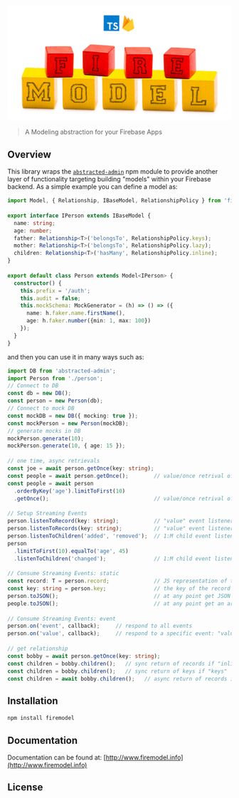 ![logo](docs/images/logo.jpg)

> A Modeling abstraction for your Firebase Apps

## Overview

This library wraps the [`abstracted-admin`](https://www.abstracted-admin.com/) npm module to provide another layer of functionality targeting building "models" within your Firebase backend. As a simple example you can define a model as: 

```ts
import Model, { Relationship, IBaseModel, RelationshipPolicy } from 'firemodel';

export interface IPerson extends IBaseModel {
  name: string;
  age: number;
  father: Relationship<T>('belongsTo', RelationshipPolicy.keys);
  mother: Relationship<T>('belongsTo', RelationshipPolicy.lazy);
  children: Relationship<T>('hasMany', RelationshipPolicy.inline);
}

export default class Person extends Model<IPerson> {
  constructor() {
    this.prefix = '/auth';
    this.audit = false;
    this.mockSchema: MockGenerator = (h) => () => ({
      name: h.faker.name.firstName(),
      age: h.faker.number({min: 1, max: 100})
    });
  }
}
```

and then you can use it in many ways such as:

```ts
import DB from 'abstracted-admin';
import Person from './person';
// Connect to DB
const db = new DB();
const person = new Person(db);
// Connect to mock DB
const mockDB = new DB({ mocking: true });
const mockPerson = new Person(mockDB);
// generate mocks in DB
mockPerson.generate(10);
mockPerson.generate(10, { age: 15 });

// one time, async retrievals 
const joe = await person.getOnce(key: string);
const people = await person.getOnce();        // value/once retrival of all records
const people = await person
  .orderByKey('age').limitToFirst(10)
  .getOnce();                                 // value/once retrival of filtered/sorted records

// Setup Streaming Events
person.listenToRecord(key: string);           // "value" event listener on individual record
person.listenToRecords(key: string);          // "value" event listener on list of records
person.listenToChildren('added', 'removed');  // 1:M child event listeners
person
  .limitToFirst(10).equalTo('age', 45)
  .listenToChildren('changed');               // 1:M child event listeners with query attached

// Consume Streaming Events: static
const record: T = person.record;              // JS representation of the record (no key in record)
const key: string = person.key;               // the key of the record (if a list-view then blank)
person.toJSON();                              // at any point get JSON hash an individual record
people.toJSON();                              // at any point get an array of records with key included in hash record

// Consume Streaming Events: event
person.on('event', callback);     // respond to all events
person.on('value', callback);     // respond to a specific event: "value", "child_added", etc.

// get relationship
const bobby = await person.getOnce(key: string);
const children = bobby.children();   // sync return of records if "inline"
const children = bobby.children();   // sync return of keys if "keys"
const children = await bobby.children();   // async return of records if "lazy"
```

## Installation

```sh
npm install firemodel
```

## Documentation

Documentation can be found at: [http://www.firemodel.info](http://www.firemodel.info)

## License
